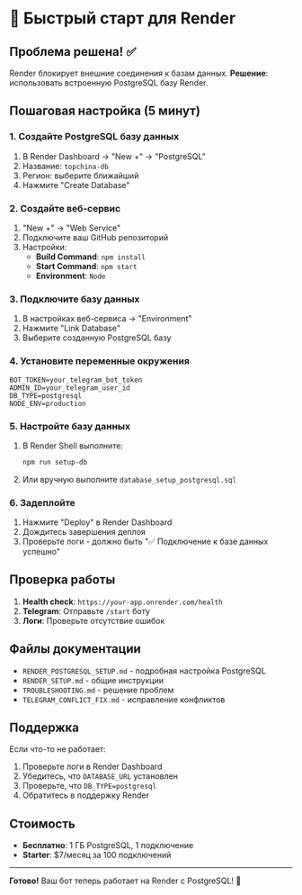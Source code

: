 # 🚀 Быстрый старт для Render

## Проблема решена! ✅

Render блокирует внешние соединения к базам данных. **Решение**: использовать встроенную PostgreSQL базу Render.

## Пошаговая настройка (5 минут)

### 1. Создайте PostgreSQL базу данных

1. В Render Dashboard → "New +" → "PostgreSQL"
2. Название: `topchina-db`
3. Регион: выберите ближайший
4. Нажмите "Create Database"

### 2. Создайте веб-сервис

1. "New +" → "Web Service"
2. Подключите ваш GitHub репозиторий
3. Настройки:
   - **Build Command**: `npm install`
   - **Start Command**: `npm start`
   - **Environment**: `Node`

### 3. Подключите базу данных

1. В настройках веб-сервиса → "Environment"
2. Нажмите "Link Database"
3. Выберите созданную PostgreSQL базу

### 4. Установите переменные окружения

```
BOT_TOKEN=your_telegram_bot_token
ADMIN_ID=your_telegram_user_id
DB_TYPE=postgresql
NODE_ENV=production
```

### 5. Настройте базу данных

1. В Render Shell выполните:
   ```bash
   npm run setup-db
   ```
2. Или вручную выполните `database_setup_postgresql.sql`

### 6. Задеплойте

1. Нажмите "Deploy" в Render Dashboard
2. Дождитесь завершения деплоя
3. Проверьте логи - должно быть "✅ Подключение к базе данных успешно"

## Проверка работы

1. **Health check**: `https://your-app.onrender.com/health`
2. **Telegram**: Отправьте `/start` боту
3. **Логи**: Проверьте отсутствие ошибок

## Файлы документации

- `RENDER_POSTGRESQL_SETUP.md` - подробная настройка PostgreSQL
- `RENDER_SETUP.md` - общие инструкции
- `TROUBLESHOOTING.md` - решение проблем
- `TELEGRAM_CONFLICT_FIX.md` - исправление конфликтов

## Поддержка

Если что-то не работает:

1. Проверьте логи в Render Dashboard
2. Убедитесь, что `DATABASE_URL` установлен
3. Проверьте, что `DB_TYPE=postgresql`
4. Обратитесь в поддержку Render

## Стоимость

- **Бесплатно**: 1 ГБ PostgreSQL, 1 подключение
- **Starter**: $7/месяц за 100 подключений

---

**Готово!** Ваш бот теперь работает на Render с PostgreSQL! 🎉
